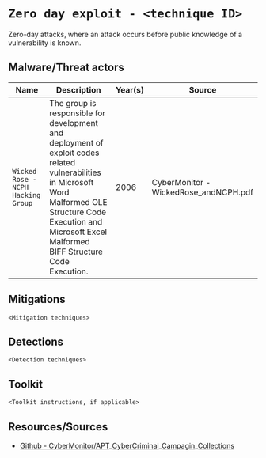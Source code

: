 # `Zero day exploit - <technique ID>`

Zero-day attacks, where an attack occurs before public knowledge of a vulnerability is known.

## Malware/Threat actors

| Name | Description | Year(s) | Source |
| --- | --- | --- | --- |
| `Wicked Rose - NCPH Hacking Group` | The group is responsible for development and deployment of exploit codes related vulnerabilities in Microsoft Word Malformed OLE Structure Code Execution and Microsoft Excel Malformed BIFF Structure Code Execution. | 2006 | CyberMonitor - WickedRose_andNCPH.pdf |


## Mitigations

`<Mitigation techniques>`

## Detections

`<Detection techniques>`

## Toolkit

`<Toolkit instructions, if applicable>`

## Resources/Sources

* [Github - CyberMonitor/APT_CyberCriminal_Campagin_Collections](https://github.com/CyberMonitor/APT_CyberCriminal_Campagin_Collections)
